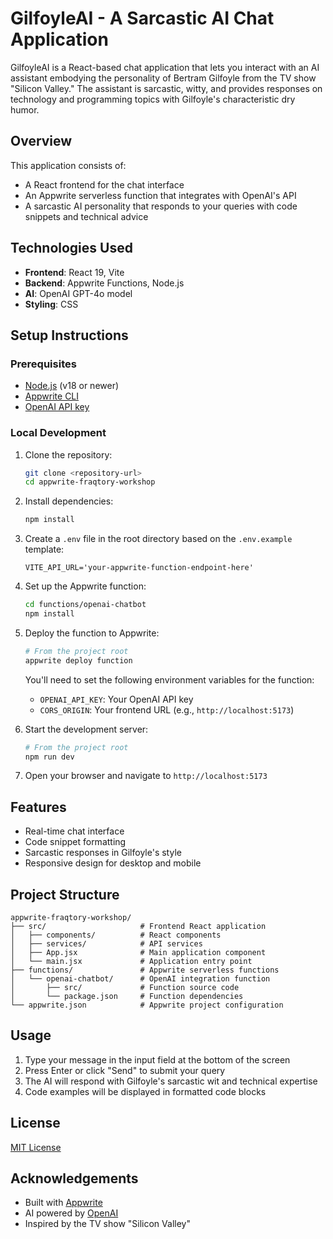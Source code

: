 # GilfoyleAI - A Sarcastic AI Chat Application

GilfoyleAI is a React-based chat application that lets you interact with an AI assistant embodying the personality of Bertram Gilfoyle from the TV show "Silicon Valley." The assistant is sarcastic, witty, and provides responses on technology and programming topics with Gilfoyle's characteristic dry humor.

## Overview

This application consists of:
- A React frontend for the chat interface
- An Appwrite serverless function that integrates with OpenAI's API
- A sarcastic AI personality that responds to your queries with code snippets and technical advice

## Technologies Used

- **Frontend**: React 19, Vite
- **Backend**: Appwrite Functions, Node.js
- **AI**: OpenAI GPT-4o model
- **Styling**: CSS

## Setup Instructions

### Prerequisites
- [Node.js](https://nodejs.org/) (v18 or newer)
- [Appwrite CLI](https://appwrite.io/docs/tooling/command-line/installation)
- [OpenAI API key](https://platform.openai.com/)

### Local Development

1. Clone the repository:
   ```bash
   git clone <repository-url>
   cd appwrite-fraqtory-workshop
   ```

2. Install dependencies:
   ```bash
   npm install
   ```

3. Create a `.env` file in the root directory based on the `.env.example` template:
   ```
   VITE_API_URL='your-appwrite-function-endpoint-here'
   ```

4. Set up the Appwrite function:
   ```bash
   cd functions/openai-chatbot
   npm install
   ```

5. Deploy the function to Appwrite:
   ```bash
   # From the project root
   appwrite deploy function
   ```
   
   You'll need to set the following environment variables for the function:
   - `OPENAI_API_KEY`: Your OpenAI API key
   - `CORS_ORIGIN`: Your frontend URL (e.g., `http://localhost:5173`)

6. Start the development server:
   ```bash
   # From the project root
   npm run dev
   ```

7. Open your browser and navigate to `http://localhost:5173`

## Features

- Real-time chat interface
- Code snippet formatting
- Sarcastic responses in Gilfoyle's style
- Responsive design for desktop and mobile

## Project Structure

```
appwrite-fraqtory-workshop/
├── src/                     # Frontend React application
│   ├── components/          # React components
│   ├── services/            # API services
│   ├── App.jsx              # Main application component
│   └── main.jsx             # Application entry point
├── functions/               # Appwrite serverless functions
│   └── openai-chatbot/      # OpenAI integration function
│       ├── src/             # Function source code
│       └── package.json     # Function dependencies
└── appwrite.json            # Appwrite project configuration
```

## Usage

1. Type your message in the input field at the bottom of the screen
2. Press Enter or click "Send" to submit your query
3. The AI will respond with Gilfoyle's sarcastic wit and technical expertise
4. Code examples will be displayed in formatted code blocks

## License

[MIT License](LICENSE)

## Acknowledgements

- Built with [Appwrite](https://appwrite.io/)
- AI powered by [OpenAI](https://openai.com/)
- Inspired by the TV show "Silicon Valley"
